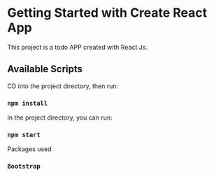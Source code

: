 # Getting Started with Create React App

This project is a todo APP created with React Js.

## Available Scripts

CD into the project directory, then run:

### `npm install`


In the project directory, you can run:

### `npm start`


Packages used
### `Bootstrap`



